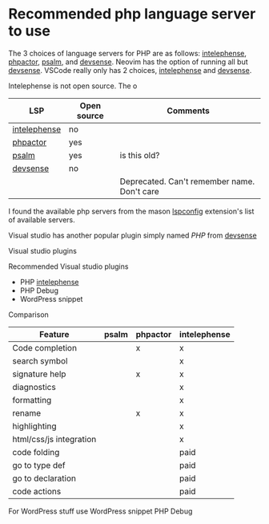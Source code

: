 # Recommended php language server to use

The 3 choices of language servers for PHP are as follows: [intelephense], [phpactor], [psalm], and [devsense]. Neovim has the option of running all but [devsense]. VSCode really only has 2 choices, [intelephense] and [devsense].

Intelephense is not open source. The o

| LSP            | Open source | Comments                                    |
| -------------- | ----------- | ------------------------------------------- |
| [intelephense] | no          |                                             |
| [phpactor]     | yes         |                                             |
| [psalm]        | yes         | is this old?                                |
| [devsense]     | no          |                                             |
|                |             | Deprecated. Can't remember name. Don't care |

I found the available php servers from the mason [lspconfig] extension's list of available servers.

Visual studio has another popular plugin simply named _PHP_ from [devsense]

Visual studio plugins

Recommended Visual studio plugins

- PHP [intelephense]
- PHP Debug
- WordPress snippet

Comparison

| Feature                 | psalm | phpactor | intelephense |
| ----------------------- | ----- | -------- | ------------ |
| Code completion         |       | x        | x            |
| search symbol           |       |          | x            |
| signature help          |       | x        | x            |
| diagnostics             |       |          | x            |
| formatting              |       |          | x            |
| rename                  |       | x        | x            |
| highlighting            |       |          | x            |
| html/css/js integration |       |          | x            |
| code folding            |       |          | paid         |
| go to type def          |       |          | paid         |
| go to declaration       |       |          | paid         |
| code actions            |       |          | paid         |

For WordPress stuff use WordPress snippet PHP Debug

[phpactor]: https://phpactor.readthedocs.io/en/master/
[psalm]: https://psalm.dev/
[intelephense]: https://intelephense.com/
[devsense]: https://www.devsense.com/en
[lspconfig]: https://github.com/williamboman/mason-lspconfig.nvim/blob/5230617372e656d4a2e1e236e03bf7e7b4b97273/README.md#available-lsp-servers
